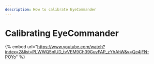 ```yaml
---
description: How to calibrate EyeCommander
---
```


# Calibrating EyeCommander

{% embed url="https://www.youtube.com/watch?index=2&list=PLWWQ5nlUD_tvVEM9Ch39GuyFAP_zYhAhW&v=Qe4jFN-POYo" %}
